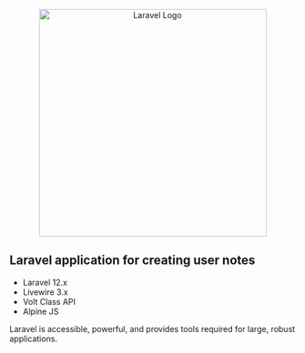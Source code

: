 <p align="center"><a href="https://laravel.com" target="_blank"><img src="https://raw.githubusercontent.com/laravel/art/master/logo-lockup/5%20SVG/2%20CMYK/1%20Full%20Color/laravel-logolockup-cmyk-red.svg" width="400" alt="Laravel Logo"></a></p>

## Laravel application for creating user notes

- Laravel 12.x
- Livewire 3.x
- Volt Class API
- Alpine JS

Laravel is accessible, powerful, and provides tools required for large, robust applications.

